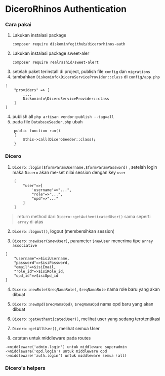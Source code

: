 # DiceroRhinos Authentication

### Cara pakai

1. Lakukan instalasi package
   ```
   composer require diskominfogithub/dicerorhinos-auth
   ```
2. Lakukan instalasi package sweet-aler
   ```
   composer require realrashid/sweet-alert
   ```
3. setelah paket terinstall di project, publish file `config` dan `migrations`
4. tambahkan ```Diskominfo\DiceroServiceProvider::class``` di `config/app.php`

```
[
    "providers" => [
        ...,
        Diskominfo\DiceroServiceProvider::class
    ]
]
```

4. publish all `php artisan vendor:publish --tag=all`
8. pada file `DatabaseSeeder.php` ubah

```
    public function run()
    {
        $this->call(DiceroSeeder::class);
    }
```

### Dicero

1. `Dicero::login($formParamUsername,$formParamPassword)`
   , setelah login maka `Dicero` akan me-set nilai session dengan key `user`

```
    [
        "user"=>[
            'username'=>"...",
            "role"=>"...",
            "opd"=>"..."
        ]
    ]
```

> return method dari `Dicero::getAuthenticatedUser()` sama seperti `array` di atas

2. `Dicero::logout()`, logout (membersihkan session)

3. `Dicero::newUser($newUser)`, parameter
   `$newUser` menerima tipe `array associative`

```
[
    "username"=>$isiUsername,
    "password"=>$isiPassword,
    "email"=>$isiEmail,
    "role_id"=>$isiRole_id,
    "opd_id"=>$isiOpd_id
]
```

4. `Dicero::newRole($reqNamaRole)`, `$reqNamaRole` nama role baru yang akan dibuat

5. `Dicero::newOpd($reqNamaOpd)`,
   `$reqNamaOpd` nama opd baru yang akan dibuat

6. `Dicero::getAuthenticatedUser()`, melihat user yang sedang terotentikasi

7. `Dicero::getAllUser()`, melihat semua User
8. catatan untuk middleware pada routes
```
->middleware('admin.login') untuk middleware superadmin
->middleware('opd.login') untuk middleware opd
->middleware('auth.login') untuk middleware semua (all)
```
### Dicero's helpers
